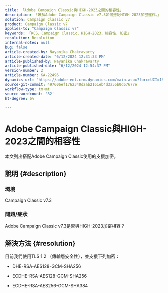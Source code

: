 ```yaml
---
title: 「Adobe Campaign Classic與HIGH-2023之間的相容性」
description: 「瞭解Adobe Campaign Classic v7.3如何搭配HIGH-2023加密運作。」
solution: Campaign Classic v7
product: Campaign Classic v7
applies-to: "Campaign Classic v7"
keywords: 「KCS、Campaign Classic、HIGH-2023、相容性、加密」
resolution: Resolution
internal-notes: null
bug: false
article-created-by: Nayanika Chakravarty
article-created-date: "6/12/2024 12:31:33 PM"
article-published-by: Nayanika Chakravarty
article-published-date: "6/12/2024 12:54:37 PM"
version-number: 2
article-number: KA-22496
dynamics-url: "https://adobe-ent.crm.dynamics.com/main.aspx?forceUCI=1&pagetype=entityrecord&etn=knowledgearticle&id=2cf212b2-b728-ef11-840b-6045bd0065b6"
source-git-commit: 497606ef1762340d2ab2161eb4d3a55b0d57677e
workflow-type: tm+mt
source-wordcount: '82'
ht-degree: 6%

---
```


# Adobe Campaign Classic與HIGH-2023之間的相容性


本文列出搭配Adobe Campaign Classic使用的支援加密。

## 說明 {#description}


### <b>環境</b>

Campaign Classic v7.3

### <b>問題/症狀</b>

Adobe Campaign Classic v7.3是否與HIGH-2023加密相容？


## 解決方法 {#resolution}


目前我們使用TLS 1.2 （傳輸層安全性），並支援下列加密：

- DHE-RSA-AES128-GCM-SHA256


- ECDHE-RSA-AES128-GCM-SHA256


- ECDHE-RSA-AES256-GCM-SHA384





